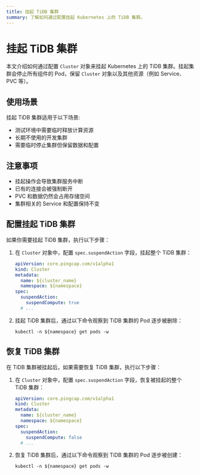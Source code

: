 ```yaml
---
title: 挂起 TiDB 集群
summary: 了解如何通过配置挂起 Kubernetes 上的 TiDB 集群。
---
```


# 挂起 TiDB 集群

本文介绍如何通过配置 `Cluster` 对象来挂起 Kubernetes 上的 TiDB 集群。挂起集群会停止所有组件的 Pod，保留 `Cluster` 对象以及其他资源（例如 Service、PVC 等）。

## 使用场景

挂起 TiDB 集群适用于以下场景:

- 测试环境中需要临时释放计算资源 
- 长期不使用的开发集群
- 需要临时停止集群但保留数据和配置

## 注意事项

- 挂起操作会导致集群服务中断
- 已有的连接会被强制断开
- PVC 和数据仍然会占用存储空间
- 集群相关的 Service 和配置保持不变

## 配置挂起 TiDB 集群

如果你需要挂起 TiDB 集群，执行以下步骤：

1. 在 `Cluster` 对象中，配置 `spec.suspendAction` 字段，挂起整个 TiDB 集群：

    ```yaml
    apiVersion: core.pingcap.com/v1alpha1
    kind: Cluster
    metadata:
      name: ${cluster_name}
      namespace: ${namespace}
    spec:
      suspendAction:
        suspendCompute: true
      # ...
    ```

2. 挂起 TiDB 集群后，通过以下命令观察到 TiDB 集群的 Pod 逐步被删除：

    ```shell
    kubectl -n ${namespace} get pods -w
    ```

## 恢复 TiDB 集群

在 TiDB 集群被挂起后，如果需要恢复 TiDB 集群，执行以下步骤：

1. 在 `Cluster` 对象中，配置 `spec.suspendAction` 字段，恢复被挂起的整个 TiDB 集群：

    ```yaml
    apiVersion: core.pingcap.com/v1alpha1
    kind: Cluster
    metadata:
      name: ${cluster_name}
      namespace: ${namespace}
    spec:
      suspendAction:
        suspendCompute: false
      # ...
    ```

2. 恢复 TiDB 集群后，通过以下命令观察到 TiDB 集群的 Pod 逐步被创建：

    ```shell
    kubectl -n ${namespace} get pods -w
    ```
